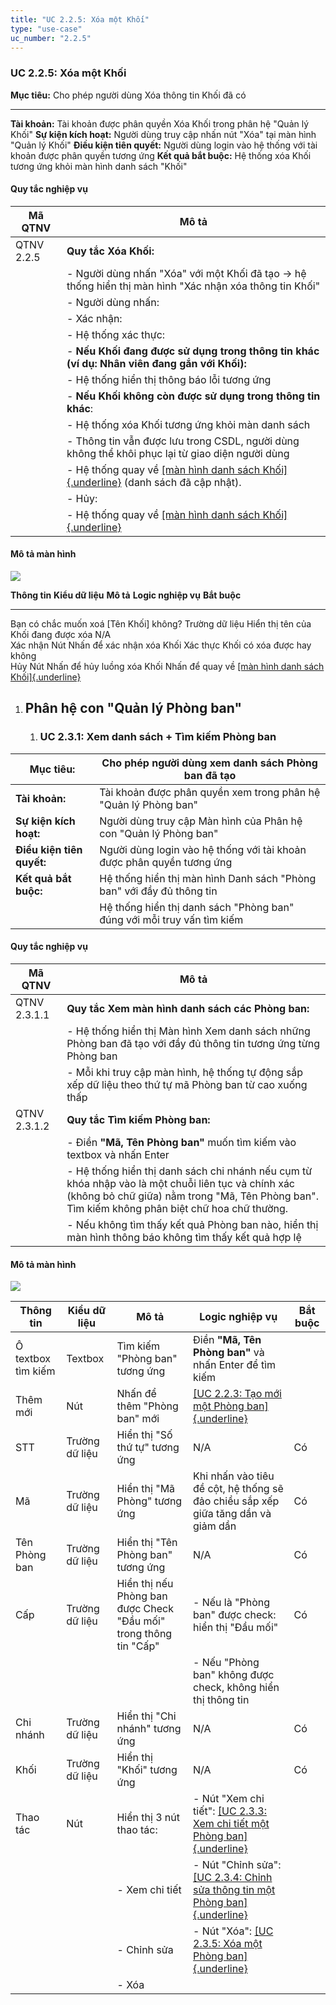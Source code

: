 ```yaml
---
title: "UC 2.2.5: Xóa một Khối"
type: "use-case"
uc_number: "2.2.5"
---
```


### UC 2.2.5: Xóa một Khối

  **Mục tiêu:**               Cho phép người dùng Xóa thông tin Khối đã có
  --------------------------- -----------------------------------------------------------------------
  **Tài khoản:**              Tài khoản được phân quyền Xóa Khối trong phân hệ "Quản lý Khối"
  **Sự kiện kích hoạt:**      Người dùng truy cập nhấn nút "Xóa" tại màn hình "Quản lý Khối"
  **Điều kiện tiên quyết:**   Người dùng login vào hệ thống với tài khoản được phân quyền tương ứng
  **Kết quả bắt buộc:**       Hệ thống xóa Khối tương ứng khỏi màn hình danh sách "Khối"

#### Quy tắc nghiệp vụ

| **Mã QTNV** | **Mô tả** |
| --- | --- |
| QTNV 2.2.5 | **Quy tắc Xóa Khối:** |
|  | - Người dùng nhấn "Xóa" với một Khối đã tạo → hệ thống hiển thị màn hình "Xác nhận xóa thông tin Khối" |
|  | - Người dùng nhấn: |
|  | - Xác nhận: |
|  | - Hệ thống xác thực: |
|  | - **Nếu Khối đang được sử dụng trong thông tin khác (ví dụ: Nhân viên đang gắn với Khối):** |
|  | - Hệ thống hiển thị thông báo lỗi tương ứng |
|  | - **Nếu Khối không còn được sử dụng trong thông tin khác**: |
|  | - Hệ thống xóa Khối tương ứng khỏi màn danh sách |
|  | - Thông tin vẫn được lưu trong CSDL, người dùng không thể khôi phục lại từ giao diện người dùng |
|  | - Hệ thống quay về [[màn hình danh sách Khối]{.underline}](#uc-2.2.1-xem-danh-sách-tìm-kiếm-khối) (danh sách đã cập nhật). |
|  | - Hủy: |
|  | - Hệ thống quay về [[màn hình danh sách Khối]{.underline}](#uc-2.2.1-xem-danh-sách-tìm-kiếm-khối) |

#### Mô tả màn hình

![](media/image81.png)

  **Thông tin**                              **Kiểu dữ liệu**   **Mô tả**                             **Logic nghiệp vụ**                                                                              **Bắt buộc**
  ------------------------------------------ ------------------ ------------------------------------- ------------------------------------------------------------------------------------------------ --------------
  Bạn có chắc muốn xoá \[Tên Khối\] không?   Trường dữ liệu     Hiển thị tên của Khối đang được xóa   N/A                                                                                              
  Xác nhận                                   Nút                Nhấn để xác nhận xóa Khối             Xác thực Khối có xóa được hay không                                                              
  Hủy                                        Nút                Nhấn để hủy luồng xóa Khối            Nhấn để quay về [[màn hình danh sách Khối]{.underline}](#uc-2.2.1-xem-danh-sách-tìm-kiếm-khối)   

1.  Phân hệ con "Quản lý Phòng ban"
    -------------------------------

    1.  ### UC 2.3.1: Xem danh sách + Tìm kiếm Phòng ban

| **Mục tiêu:** | Cho phép người dùng xem danh sách Phòng ban đã tạo |
| --- | --- |
| **Tài khoản:** | Tài khoản được phân quyền xem trong phân hệ "Quản lý Phòng ban" |
| **Sự kiện kích hoạt:** | Người dùng truy cập Màn hình của Phân hệ con "Quản lý Phòng ban" |
| **Điều kiện tiên quyết:** | Người dùng login vào hệ thống với tài khoản được phân quyền tương ứng |
| **Kết quả bắt buộc:** | Hệ thống hiển thị màn hình Danh sách "Phòng ban" với đầy đủ thông tin |
|  | Hệ thống hiển thị danh sách "Phòng ban" đúng với mỗi truy vấn tìm kiếm |

#### Quy tắc nghiệp vụ

| **Mã QTNV** | **Mô tả** |
| --- | --- |
| QTNV 2.3.1.1 | **Quy tắc Xem màn hình danh sách các Phòng ban:** |
|  | - Hệ thống hiển thị Màn hình Xem danh sách những Phòng ban đã tạo với đầy đủ thông tin tương ứng từng Phòng ban |
|  | - Mỗi khi truy cập màn hình, hệ thống tự động sắp xếp dữ liệu theo thứ tự mã Phòng ban từ cao xuống thấp |
| QTNV 2.3.1.2 | **Quy tắc Tìm kiếm Phòng ban:** |
|  | - Điền **"Mã, Tên Phòng ban"** muốn tìm kiếm vào textbox và nhấn Enter |
|  | - Hệ thống hiển thị danh sách chi nhánh nếu cụm từ khóa nhập vào là một chuỗi liên tục và chính xác (không bỏ chữ giữa) nằm trong "Mã, Tên Phòng ban". Tìm kiếm không phân biệt chữ hoa chữ thường. |
|  | - Nếu không tìm thấy kết quả Phòng ban nào, hiển thị màn hình thông báo không tìm thấy kết quả hợp lệ |

#### Mô tả màn hình

![](media/image76.png)

| **Thông tin** | **Kiểu dữ liệu** | **Mô tả** | **Logic nghiệp vụ** | **Bắt buộc** |
| --- | --- | --- | --- | --- |
| Ô textbox tìm kiếm | Textbox | Tìm kiếm "Phòng ban" tương ứng | Điền **"Mã, Tên Phòng ban"** và nhấn Enter để tìm kiếm |  |
| Thêm mới | Nút | Nhấn để thêm "Phòng ban" mới | [[UC 2.2.3: Tạo mới một Phòng ban]{.underline}](#uc-2.3.2-tạo-mới-một-phòng-ban) |  |
| STT | Trường dữ liệu | Hiển thị "Số thứ tự" tương ứng | N/A | Có |
| Mã | Trường dữ liệu | Hiển thị "Mã Phòng" tương ứng | Khi nhấn vào tiêu đề cột, hệ thống sẽ đảo chiều sắp xếp giữa tăng dần và giảm dần | Có |
| Tên Phòng ban | Trường dữ liệu | Hiển thị "Tên Phòng ban" tương ứng | N/A | Có |
| Cấp | Trường dữ liệu | Hiển thị nếu Phòng ban được Check "Đầu mối" trong thông tin "Cấp" | \- Nếu là "Phòng ban" được check: hiển thị "Đầu mối" | Có |
|  |  |  | \- Nếu "Phòng ban" không được check, không hiển thị thông tin |  |
| Chi nhánh | Trường dữ liệu | Hiển thị "Chi nhánh" tương ứng | N/A | Có |
| Khối | Trường dữ liệu | Hiển thị "Khối" tương ứng | N/A | Có |
| Thao tác | Nút | Hiển thị 3 nút thao tác: | \- Nút "Xem chi tiết": [[UC 2.3.3: Xem chi tiết một Phòng ban]{.underline}](#uc-2.3.3-xem-chi-tiết-thông-tin-một-phòng-ban) |  |
|  |  | \- Xem chi tiết | \- Nút "Chỉnh sửa": [[UC 2.3.4: Chỉnh sửa thông tin một Phòng ban]{.underline}](#uc-2.3.4-chỉnh-sửa-thông-tin-một-phòng-ban) |  |
|  |  | \- Chỉnh sửa | \- Nút "Xóa": [[UC 2.3.5: Xóa một Phòng ban]{.underline}](#uc-2.3.5-xóa-một-phòng-ban) |  |
|  |  | \- Xóa |  |  |
